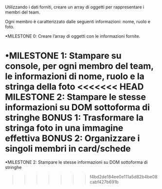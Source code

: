 Utilizzando i dati forniti, creare un array di oggetti per rappresentare i membri del team.

Ogni membro è caratterizzato dalle seguenti informazioni: nome, ruolo e foto.

•MILESTONE 0:
Creare l’array di oggetti con le informazioni fornite.

•MILESTONE 1:
Stampare su console, per ogni membro del team, le informazioni di nome, ruolo e la stringa della foto
<<<<<<< HEAD
MILESTONE 2:
Stampare le stesse informazioni su DOM sottoforma di stringhe
BONUS 1:
Trasformare la stringa foto in una immagine effettiva
BONUS 2:
Organizzare i singoli membri in card/schede
=======

•MILESTONE 2:
Stampare le stesse informazioni su DOM sottoforma di stringhe
>>>>>>> f4bd2de184ee0e111a5d82b4be08cabf427b691b
